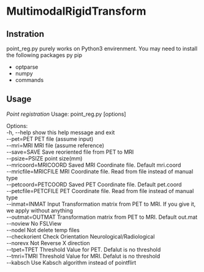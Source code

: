 # MultimodalRigidTransform
## Instration
point_reg.py purely works on Python3 envirenment.
You may need to install the following packages py pip
- optparse
- numpy
- commands


## Usage
*Point registration*
Usage:
point_reg.py [options]

Options:  
  -h, --help           show this help message and exit  
  --pet=PET            PET file (assume input)  
  --mri=MRI            MRI file (assume reference)  
  --save=SAVE          Save reoriented file from PET to MRI  
  --psize=PSIZE        point size(mm)  
  --mricoord=MRICOORD  Saved MRI Coordinate file. Default mri.coord  
  --mricfile=MRICFILE  MRI Coordinate file. Read from file instead of manual type  
  --petcoord=PETCOORD  Saved PET Coordinate file. Default pet.coord  
  --petcfile=PETCFILE  PET Coordinate file. Read from file instead of manual type  
  --inmat=INMAT        Input Transformation matrix from PET to MRI. If you give it, we apply without anything  
  --outmat=OUTMAT      Transformation matrix from PET to MRI. Default out.mat  
  --noview             No FSLView  
  --nodel              Not delete temp files  
  --checkorient        Check Orientation Neurological/Radiological  
  --norevx             Not Reverse X direction  
  --tpet=TPET          Threshold Value for PET. Defalut is no threshold  
  --tmri=TMRI          Threshold Value for MRI. Defalut is no threshold  
  --kabsch             Use Kabsch algorithm instead of pointflirt  
